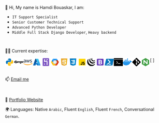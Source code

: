 👋 Hi, My name is Hamdi Bouaskar, I am:

-  `IT Support Specialist` 
-  `Senior Customer Technical Support`
-  `Advanced Python Developer`
-  `Middle Full Stack Django Developer`, `Heavy backend`

<br/>

👨‍💻 Current expertise:

[<img align="left" alt="python" width="30px" src="https://github.com/IT-Support-L2/icons/blob/main/python.png" /><img align="left" alt="django" width="30px" src="https://github.com/IT-Support-L2/icons/blob/main/django.png" />
<img align="left" alt="aws" width="30px" src="https://github.com/IT-Support-L2/icons/blob/main/aws.png" /><img align="left" alt="aws" width="30px" src="https://github.com/IT-Support-L2/icons/blob/main/azure.png" /><img align="left" alt="aws" width="30px" src="https://github.com/IT-Support-L2/icons/blob/main/heroku.png" /><img align="left" alt="aws" width="30px" src="https://github.com/IT-Support-L2/icons/blob/main/gcp.png" /><img align="left" alt="aws" width="30px" src="https://github.com/IT-Support-L2/icons/blob/main/html.png" /><img align="left" alt="aws" width="30px" src="https://github.com/IT-Support-L2/icons/blob/main/css.png" /><img align="left" alt="aws" width="30px" src="https://github.com/IT-Support-L2/icons/blob/main/javascript.png" /><img align="left" alt="aws" width="30px" src="https://github.com/IT-Support-L2/icons/blob/main/jquery.png" /><img align="left" alt="aws" width="30px" src="https://github.com/IT-Support-L2/icons/blob/main/bootstrap.png" /><img align="left" alt="aws" width="30px" src="https://github.com/IT-Support-L2/icons/blob/main/powershell.png" /><img align="left" alt="aws" width="30px" src="https://github.com/IT-Support-L2/icons/blob/main/bash.png" /><img align="left" alt="aws" width="30px" src="https://github.com/IT-Support-L2/icons/blob/main/docker.png" /><img align="left" alt="aws" width="30px" src="https://github.com/IT-Support-L2/icons/blob/main/git.png" /><img align="left" alt="aws" width="30px" src="https://github.com/IT-Support-L2/icons/blob/main/nginx.png" />]

<br/>

📫 [Email me](mailto:itech@cyberservices.com)

<br/>

📑 [Portfolio Website](https://hamdi-bouaskar.herokuapp.com)

🌍 Languages: Native `Arabic`, Fluent `English`, Fluent `French`, Conversational `German`.

<!---
IT-Support-L2/IT-Support-L2 is a ✨ special ✨ repository because its `README.md` (this file) appears on your GitHub profile.
You can click the Preview link to take a look at your changes.
--->
